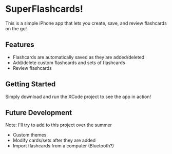 # SuperFlashcards!
This is a simple iPhone app that lets you create, save, and review flashcards on the go!

## Features
+ Flashcards are automatically saved as they are added/deleted
+ Add/delete custom flashcards and sets of flashcards
+ Review flashcards

## Getting Started
Simply download and run the XCode project to see the app in action!

## Future Development
Note: I'll try to add to this project over the summer
+ Custom themes
+ Modify cards/sets after they are added
+ Import flashcards from a computer (Bluetooth?)
